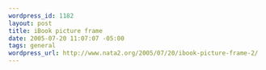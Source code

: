 ```yaml
--- 
wordpress_id: 1182
layout: post
title: iBook picture frame
date: 2005-07-20 11:07:07 -05:00
tags: general
wordpress_url: http://www.nata2.org/2005/07/20/ibook-picture-frame-2/
---
```


